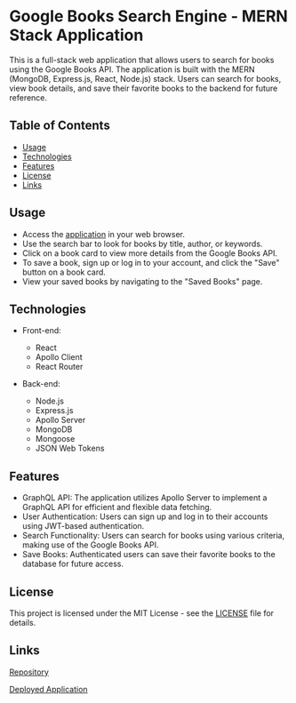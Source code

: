 # Google Books Search Engine - MERN Stack Application

This is a full-stack web application that allows users to search for books using the Google Books API. The application is built with the MERN (MongoDB, Express.js, React, Node.js) stack. Users can search for books, view book details, and save their favorite books to the backend for future reference.

## Table of Contents

- [Usage](#usage)
- [Technologies](#technologies)
- [Features](#features)
- [License](#license)
- [Links](#links)

## Usage

- Access the [application]() in your web browser.
- Use the search bar to look for books by title, author, or keywords.
- Click on a book card to view more details from the Google Books API.
- To save a book, sign up or log in to your account, and click the "Save" button on a book card.
- View your saved books by navigating to the "Saved Books" page.

## Technologies

- Front-end:
  - React
  - Apollo Client
  - React Router

- Back-end:
  - Node.js
  - Express.js
  - Apollo Server
  - MongoDB
  - Mongoose
  - JSON Web Tokens

## Features

- GraphQL API: The application utilizes Apollo Server to implement a GraphQL API for efficient and flexible data fetching.
- User Authentication: Users can sign up and log in to their accounts using JWT-based authentication.
- Search Functionality: Users can search for books using various criteria, making use of the Google Books API.
- Save Books: Authenticated users can save their favorite books to the database for future access.

## License

This project is licensed under the MIT License - see the [LICENSE](LICENSE) file for details.

## Links

[Repository]()

[Deployed Application]()